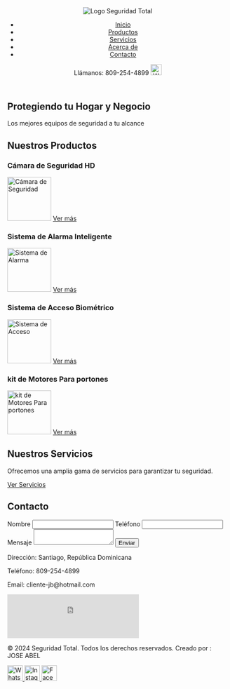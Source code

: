 <!DOCTYPE html>
<html lang="es">
<head>
  <meta charset="UTF-8">
  <meta name="viewport" content="width=device-width, initial-scale=1.0">
  <title>Seguridad Total - Venta e Instalación de Equipos de Seguridad</title>
  <link rel="stylesheet" href="styles.css">
</head>
<body>
  <!-- Header -->
  <header>
    <div class="logo">
      <img src="imagen/logo.png.jpg" alt="Logo Seguridad Total">
    </div>
    <nav>
      <ul>
        <li><a href="#inicio" class="menu-link" data-target="inicio">Inicio</a></li>
        <li><a href="#productos" class="menu-link" data-target="productos">Productos</a></li>
        <li><a href="#servicios" class="menu-link" data-target="servicios">Servicios</a></li>
        <li><a href="#acerca" class="menu-link" data-target="acerca">Acerca de</a></li>
        <li><a href="#contacto" class="menu-link" data-target="contacto">Contacto</a></li>
      </ul>
    </nav>
    <div class="contact-info">
      <span>Llámanos: 809-254-4899</span>
      <a href="https://wa.me/18092544899" target="_blank" class="whatsapp-link">
        <img src="imagen/what.png" alt="WhatsApp" class="whatsapp-icon" width="25" height="25">
      </a>
    </div>
  </header>

  <!-- Secciones -->
  <section class="hero section" id="inicio">
    <h1>Protegiendo tu Hogar y Negocio</h1>
    <p>Los mejores equipos de seguridad a tu alcance</p>
  </section>

  <section class="productos section" id="productos">
    <h2>Nuestros Productos</h2>
    <div class="producto">
      <h3>Cámara de Seguridad HD</h3>
      <img src="imagen/Camara 2.jpg" src="imagen/Camara 1.jpg"  alt="Cámara de Seguridad" width="100">
      <a href="#" class="btn">Ver más</a>
    </div>
    <div class="producto">
      <h3>Sistema de Alarma Inteligente</h3>
      <img src="imagen/Alrama.jpg" alt="Sistema de Alarma" width="100">
      <a href="#" class="btn">Ver más</a>
    </div>
    <div class="producto">
      <h3>Sistema de Acceso Biométrico</h3>
      <img src="imagen/Control de Acceso.jpg" alt="Sistema de Acceso" width="100">
      <a href="#" class="btn">Ver más</a>
      <div class="producto">
        <h3>kit de Motores Para portones</h3>
        <img src="imagen/Motores Electricos.png" alt="kit de Motores Para portones" width="100">
        <a href="#" class="btn">Ver más</a>
      </div>
    </div>
  </section>

  <section class="servicios section" id="servicios">
    <h2>Nuestros Servicios</h2>
    <p>Ofrecemos una amplia gama de servicios para garantizar tu seguridad.</p>
    <a href="#servicios" class="btn">Ver Servicios</a>
  </section>

  <section class="contacto section" id="contacto">
    <h2>Contacto</h2>
    <form id="contact-form">
      <label for="nombre">Nombre</label>
      <input type="text" id="nombre" name="nombre" required>
      <label for="telefono">Teléfono</label>
      <input type="tel" id="telefono" name="telefono" required>
      <label for="mensaje">Mensaje</label>
      <textarea id="mensaje" name="mensaje" required></textarea>
      <button type="submit">Enviar</button>
    </form>
    <div class="info-contacto">
      <p>Dirección: Santiago, República Dominicana</p>
      <p>Teléfono: 809-254-4899</p>
      <p>Email: cliente-jb@hotmail.com</p>
      <iframe src="https://maps.google.com/?q=Santiago,+República+Dominicana&z=15&output=embed" width="300" height="100" style="border:0;"></iframe>
    </div>
  </section>

  <!-- Footer -->
  <footer>
    <div class="footer-content" target="_blank">
      <p>&copy; 2024 Seguridad Total. Todos los derechos reservados. Creado por : JOSE ABEL </p>
      <div class="social">
        <a href="https://wa.me/18092544899" target="_blank">
          <img src="imagen/what.png" alt="WhatsApp" width="35" height="35">
        </a>
        <a href="https://www.instagram.com/Abel.beato" target="_blank">
          <img src="imagen/download.jpg" alt="Instagram" width="35" height="35">
        </a>
        <a href="https://www.facebook.com/JB SEcurity" target="_blank">
          <img src="imagen/downloadF.png" alt="Facebook" width="35" height="35">
        </a>
      </div>
    </div>
  </footer>

  <script>
    // Manejar la visibilidad de las secciones
    document.addEventListener('DOMContentLoaded', function() {
      const sections = document.querySelectorAll('.section');
      const menuLinks = document.querySelectorAll('.menu-link');

      // Ocultar todas las secciones al cargar la página
      sections.forEach(section => section.style.display = 'none');
      
      // Mostrar solo la sección correspondiente al enlace del menú clicado
      menuLinks.forEach(link => {
        link.addEventListener('click', function(event) {
          event.preventDefault();
          const target = this.getAttribute('data-target');
          sections.forEach(section => {
            if (section.id === target) {
              section.style.display = 'block';
            } else {
              section.style.display = 'none';
            }
          });
        });
      });

      // Mostrar la primera sección (Inicio) al cargar la página
      document.getElementById('inicio').style.display = 'block';
    });

    // Enviar datos del formulario a WhatsApp
    document.getElementById('contact-form').addEventListener('submit', function(event) {
      event.preventDefault();
      
      const nombre = document.getElementById('nombre').value;
      const telefono = document.getElementById('telefono').value;
      const mensaje = document.getElementById('mensaje').value;

      const whatsappMessage = `https://wa.me/18092544899?text=${encodeURIComponent(
        `Nombre: ${nombre}\nTeléfono: ${telefono}\nMensaje: ${mensaje}`
      )}`;

      window.open(whatsappMessage, '_blank');
    });
  </script>
</body>
</html>
